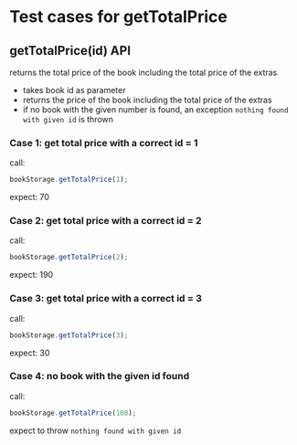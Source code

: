 # Test cases for getTotalPrice

## getTotalPrice(id) API

returns the total price of the book including the total price of the extras

- takes book id as parameter
- returns the price of the book including the total price of the extras
- if no book with the given number is found, an exception `nothing found with given id` is thrown

### Case 1: get total price with a correct id = 1

call:

```js
bookStorage.getTotalPrice(1);
```

expect: 70

### Case 2: get total price with a correct id = 2

call:

```js
bookStorage.getTotalPrice(2);
```

expect: 190

### Case 3: get total price with a correct id = 3

call:

```js
bookStorage.getTotalPrice(3);
```

expect: 30

### Case 4: no book with the given id found

call:

```js
bookStorage.getTotalPrice(100);
```

expect to throw `nothing found with given id`
